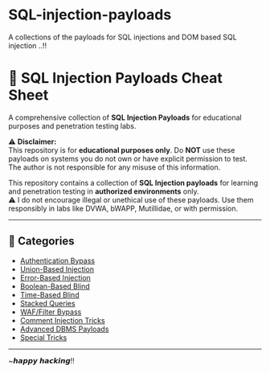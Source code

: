 # SQL-injection-payloads
A collections of the payloads for SQL injections and DOM based SQL injection ..!!

# 🔐 SQL Injection Payloads Cheat Sheet

A comprehensive collection of **SQL Injection Payloads** for educational purposes and penetration testing labs.  

⚠️ **Disclaimer:**  
This repository is for **educational purposes only**. Do **NOT** use these payloads on systems you do not own or have explicit permission to test. The author is not responsible for any misuse of this information.  

This repository contains a collection of **SQL Injection payloads** for learning and penetration testing in **authorized environments** only.  
⚠️ I do not encourage illegal or unethical use of these payloads. Use them responsibly in labs like DVWA, bWAPP, Mutillidae, or with permission.

---

## 📂 Categories

- [Authentication Bypass](#authentication-bypass)
- [Union-Based Injection](#union-based-injection)
- [Error-Based Injection](#error-based-injection)
- [Boolean-Based Blind](#boolean-based-blind)
- [Time-Based Blind](#time-based-blind)
- [Stacked Queries](#stacked-queries)
- [WAF/Filter Bypass](#waf--filter-bypass)
- [Comment Injection Tricks](#comment-injection-tricks)
- [Advanced DBMS Payloads](#advanced-dbms-payloads)
- [Special Tricks](#special-tricks)

---
~𝙝𝙖𝙥𝙥𝙮 𝙝𝙖𝙘𝙠𝙞𝙣𝙜!!